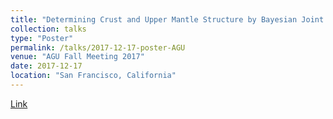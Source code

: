 ```yaml
---
title: "Determining Crust and Upper Mantle Structure by Bayesian Joint Inversion of Receiver Functions and Surface Wave Dispersion at a Single Station: Preparation for Data from the InSight Mission"
collection: talks
type: "Poster"
permalink: /talks/2017-12-17-poster-AGU
venue: "AGU Fall Meeting 2017"
date: 2017-12-17
location: "San Francisco, California"
---
```


[Link](/files/2023_MengJia_AGU_talk.pdf)
